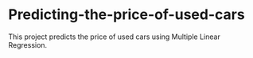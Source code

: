 # Predicting-the-price-of-used-cars
This project predicts the price of used cars using Multiple Linear Regression. 
